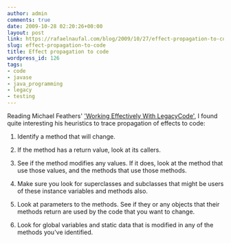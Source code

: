 ```yaml
---
author: admin
comments: true
date: 2009-10-28 02:20:26+00:00
layout: post
link: https://rafaelnaufal.com/blog/2009/10/27/effect-propagation-to-code/
slug: effect-propagation-to-code
title: Effect propagation to code
wordpress_id: 126
tags:
- code
- javase
- java_programming
- legacy
- testing
---
```


Reading Michael Feathers' ['Working Effectively With LegacyCode'](http://www.amazon.co.uk/Working-Effectively-Legacy-Robert-Martin/dp/0131177052/ref=sr_1_1?ie=UTF8&s=books&qid=1255440556&sr=8-1), I found quite interesting his heuristics to trace propagation of effects to code:




	
  1. Identify a method that will change.
  2. If the method has a return value, look at its callers.


	
  3. See if the method modifies any values. If it does, look at the method that use those values, and the methods that use those methods.

	
  4. Make sure you look for superclasses and subclasses that might be users of these instance variables and methods also.

	
  5. Look at parameters to the methods. See if they or any objects that their methods return are used by the code that you want to change.

	
  6. Look for global variables and static data that is modified in any of the methods you've identified.



